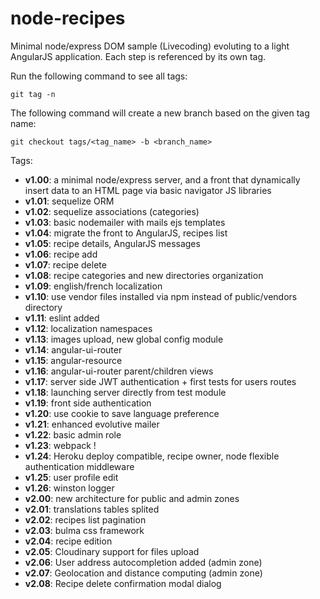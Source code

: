# node-recipes
Minimal node/express DOM sample (Livecoding) evoluting to a light AngularJS application.
Each step is referenced by its own tag.

Run the following command to see all tags:
```
git tag -n
```

The following command will create a new branch based on the given tag name:
```
git checkout tags/<tag_name> -b <branch_name>
```

Tags:
- **v1.00**: a minimal node/express server, and a front that dynamically insert data to an HTML page via basic navigator JS libraries
- **v1.01**: sequelize ORM
- **v1.02**: sequelize associations (categories)
- **v1.03**: basic nodemailer with mails ejs templates
- **v1.04**: migrate the front to AngularJS, recipes list
- **v1.05**: recipe details, AngularJS messages
- **v1.06**: recipe add
- **v1.07**: recipe delete
- **v1.08**: recipe categories and new directories organization
- **v1.09**: english/french localization
- **v1.10**: use vendor files installed via npm instead of public/vendors directory
- **v1.11**: eslint added
- **v1.12**: localization namespaces
- **v1.13**: images upload, new global config module
- **v1.14**: angular-ui-router
- **v1.15**: angular-resource
- **v1.16**: angular-ui-router parent/children views
- **v1.17**: server side JWT authentication + first tests for users routes
- **v1.18**: launching server directly from test module
- **v1.19**: front side authentication
- **v1.20**: use cookie to save language preference
- **v1.21**: enhanced evolutive mailer
- **v1.22**: basic admin role
- **v1.23**: webpack !
- **v1.24**: Heroku deploy compatible, recipe owner, node flexible authentication middleware
- **v1.25**: user profile edit
- **v1.26**: winston logger
- **v2.00**: new architecture for public and admin zones
- **v2.01**: translations tables splited
- **v2.02**: recipes list pagination
- **v2.03**: bulma css framework
- **v2.04**: recipe edition
- **v2.05**: Cloudinary support for files upload
- **v2.06**: User address autocompletion added (admin zone)
- **v2.07**: Geolocation and distance computing (admin zone)
- **v2.08**: Recipe delete confirmation modal dialog